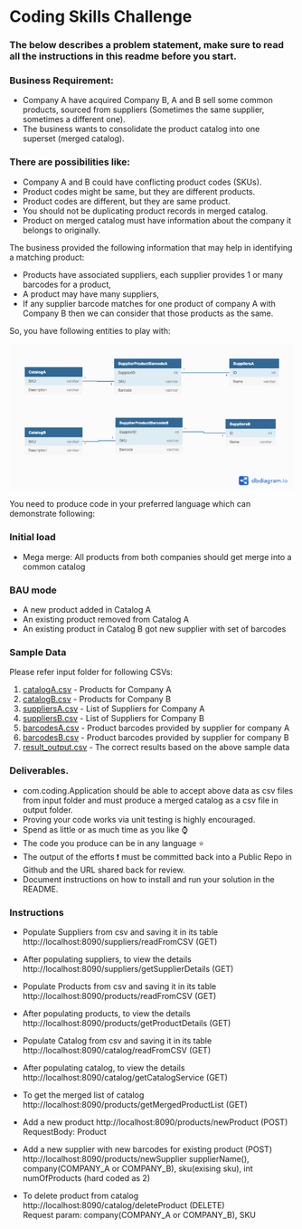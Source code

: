 # Coding Skills Challenge

### The below describes a problem statement, make sure to read all the instructions in this readme before you start.

### Business Requirement:

- Company A have acquired Company B, A and B sell some common products, sourced from suppliers (Sometimes the same supplier, sometimes a different one). 
- The business wants to consolidate the product catalog into one superset (merged catalog). 

### There are possibilities like:

- Company A and B could have conflicting product codes (SKUs).
- Product codes might be same, but they are different products.
- Product codes are different, but they are same product.
- You should not be duplicating product records in merged catalog.
- Product on merged catalog must have information about the company it belongs to originally.  

The business provided the following information that may help in identifying a matching product:
- Products have associated suppliers, each supplier provides 1 or many barcodes for a product, 
- A product may have many suppliers,
- If any supplier barcode matches for one product of company A with Company B then we can consider that those products as the same.


So, you have following entities to play with:

<img src="./entity_diagram.png" width="800px" height="auto">



You need to produce code in your preferred language which can demonstrate following:

### Initial load
- Mega merge: All products from both companies should get merge into a common catalog

### BAU mode
- A new product added in Catalog A
- An existing product removed from Catalog A
- An existing product in Catalog B got new supplier with set of barcodes
 

### Sample Data 
Please refer input folder for following CSVs:
1. [catalogA.csv](input/catalogA.csv) - Products for Company A
1. [catalogB.csv](input/catalogB.csv) - Products for Company B
1. [suppliersA.csv](input/suppliersA.csv) - List of Suppliers for Company A
1. [suppliersB.csv](input/suppliersB.csv) - List of Suppliers for Company B
1. [barcodesA.csv](input/barcodesA.csv) - Product barcodes provided by supplier for company A
1. [barcodesB.csv](input/barcodesB.csv) - Product barcodes provided by supplier for company B
1. [result_output.csv](output/result_output.csv) - The correct results based on the above sample data


### Deliverables.
- com.coding.Application should be able to accept above data as csv files from input folder and must produce a merged catalog as a csv file in output folder.
- Proving your code works via unit testing is highly encouraged.
- Spend as little or as much time as you like ⌚
- The code you produce can be in any language ⭐
- The output of the efforts ❗ must be committed back into a Public Repo in Github and the URL shared back for review. 
- Document instructions on how to install and run your solution in the README.


### Instructions
- Populate Suppliers from csv and saving it in its table
http://localhost:8090/suppliers/readFromCSV (GET)

- After populating suppliers, to view the details
http://localhost:8090/suppliers/getSupplierDetails (GET)

- Populate Products from csv and saving it in its table
http://localhost:8090/products/readFromCSV  (GET)

- After populating products, to view the details
http://localhost:8090/products/getProductDetails (GET)

- Populate Catalog from csv and saving it in its table
http://localhost:8090/catalog/readFromCSV  (GET)  

- After populating catalog, to view the details
http://localhost:8090/catalog/getCatalogService (GET)

- To get the merged list of catalog
http://localhost:8090/products/getMergedProductList (GET)

- Add a new product
http://localhost:8090/products/newProduct (POST)  
RequestBody: Product

- Add a new supplier with new barcodes for existing product (POST)
http://localhost:8090/products/newSupplier
supplierName(), company(COMPANY_A or COMPANY_B), sku(exising sku), int numOfProducts (hard coded as 2)

- To delete product from catalog
http://localhost:8090/catalog/deleteProduct (DELETE)   
Request param: company(COMPANY_A or COMPANY_B), SKU

